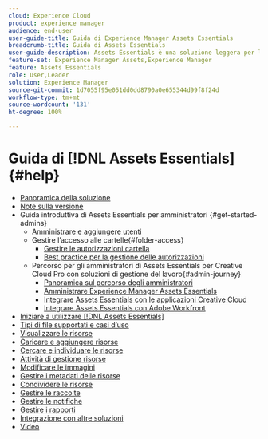 ```yaml
---
cloud: Experience Cloud
product: experience manager
audience: end-user
user-guide-title: Guida di Experience Manager Assets Essentials
breadcrumb-title: Guida di Assets Essentials
user-guide-description: Assets Essentials è una soluzione leggera per la gestione delle risorse che funziona all’interno di altre applicazioni Experience Cloud.
feature-set: Experience Manager Assets,Experience Manager
feature: Assets Essentials
role: User,Leader
solution: Experience Manager
source-git-commit: 1d7055f95e051dd0dd8790a0e655344d99f8f24d
workflow-type: tm+mt
source-wordcount: '131'
ht-degree: 100%

---
```



# Guida di [!DNL Assets Essentials] {#help}

+ [Panoramica della soluzione](introduction.md)
+ [Note sulla versione](release-notes.md)
+ Guida introduttiva di Assets Essentials per amministratori {#get-started-admins}
   + [Amministrare  e aggiungere utenti](deploy-administer.md)
   + Gestire l’accesso alle cartelle{#folder-access}
      + [Gestire le autorizzazioni cartella](manage-permissions.md)
      + [Best practice per la gestione delle autorizzazioni](permission-management-best-practices.md)
   + Percorso per gli amministratori di Assets Essentials per Creative Cloud Pro con soluzioni di gestione del lavoro{#admin-journey}
      + [Panoramica sul percorso degli amministratori](assets-essentials-cc-pro-work-management-admin-journey.md)
      + [Amministrare Experience Manager Assets Essentials](adminster-aem-assets-essentials.md)
      + [Integrare Assets Essentials con le applicazioni Creative Cloud](integrate-assets-essentials-creative-cloud.md)
      + [Integrare Assets Essentials con Adobe Workfront](integrate-assets-essentials-workfront.md)
+ [Iniziare a utilizzare [!DNL Assets Essentials]](get-started.md)
+ [Tipi di file supportati e casi d’uso](supported-file-formats.md)
+ [Visualizzare le risorse](navigate-view.md)
+ [Caricare e aggiungere risorse](add-delete.md)
+ [Cercare e individuare le risorse](search.md)
+ [Attività di gestione risorse](manage-organize.md)
+ [Modificare le immagini](edit-images.md)
+ [Gestire i metadati delle risorse](metadata.md)
+ [Condividere le risorse](share-links-for-assets.md)
+ [Gestire le raccolte](manage-collections.md)
+ [Gestire le notifiche](manage-notifications.md)
+ [Gestire i rapporti](manage-reports.md)
+ [Integrazione con altre soluzioni](integration.md)
+ [Video](https://experienceleague.adobe.com/docs/experience-manager-learn/assets-essentials/overview.html?lang=it)
